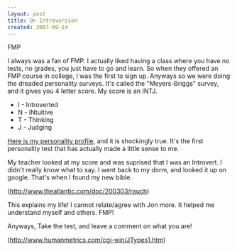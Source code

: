 ```yaml
---
layout: post
title: On Introversion
created: 2007-09-14
---
```

FMP

I always was a fan of FMP. I actually liked having a class where you have no tests, no grades, you just have to go and learn. So when they offered an FMP course in college, I was the first to sign up. Anyways so we were doing the dreaded personality surveys. It's called the "Meyers-Briggs" survey, and it gives you 4 letter score. My score is an INTJ.

- I - Introverted
- N - iNtuitive
- T - Thinking
- J - Judging

[Here is my personality profile](http://www.personalitypage.com/INTJ.html), and it is shockingly true. It's the first personality test that has actually made a little sense to me.

My teacher looked at my score and was suprised that I was an Introvert. I didn't really know what to say. I went back to my dorm, and looked it up on google. That's when I found my new bible.

(http://www.theatlantic.com/doc/200303/rauch)

This explains my life! I cannot relate/agree with Jon more. It helped me understand myself and others. FMP!

Anyways, Take the test, and leave a comment on what you are!

(http://www.humanmetrics.com/cgi-win/JTypes1.htm)